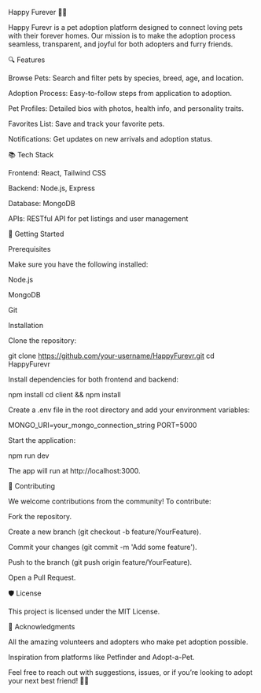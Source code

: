 Happy Furever 🐾✨

Happy Furevr is a pet adoption platform designed to connect loving pets with their forever homes. Our mission is to make the adoption process seamless, transparent, and joyful for both adopters and furry friends.

🔍 Features

Browse Pets: Search and filter pets by species, breed, age, and location.

Adoption Process: Easy-to-follow steps from application to adoption.

Pet Profiles: Detailed bios with photos, health info, and personality traits.

Favorites List: Save and track your favorite pets.

Notifications: Get updates on new arrivals and adoption status.

📚 Tech Stack

Frontend: React, Tailwind CSS

Backend: Node.js, Express

Database: MongoDB

APIs: RESTful API for pet listings and user management

🚀 Getting Started

Prerequisites

Make sure you have the following installed:

Node.js

MongoDB

Git

Installation

Clone the repository:

git clone https://github.com/your-username/HappyFurevr.git
cd HappyFurevr

Install dependencies for both frontend and backend:

npm install
cd client && npm install

Create a .env file in the root directory and add your environment variables:

MONGO_URI=your_mongo_connection_string
PORT=5000

Start the application:

npm run dev

The app will run at http://localhost:3000.

📝 Contributing

We welcome contributions from the community! To contribute:

Fork the repository.

Create a new branch (git checkout -b feature/YourFeature).

Commit your changes (git commit -m 'Add some feature').

Push to the branch (git push origin feature/YourFeature).

Open a Pull Request.

🛡️ License

This project is licensed under the MIT License.

🙏 Acknowledgments

All the amazing volunteers and adopters who make pet adoption possible.

Inspiration from platforms like Petfinder and Adopt-a-Pet.

Feel free to reach out with suggestions, issues, or if you’re looking to adopt your next best friend! 🐾💕


